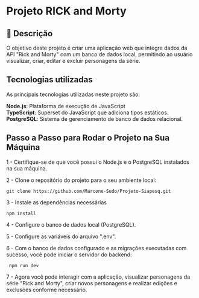 
# Projeto RICK and Morty 

## 🚀 Descrição

O objetivo deste projeto é criar uma aplicação web que integre dados da API "Rick and Morty" com um banco de dados local, permitindo ao usuário visualizar, criar, editar e excluir personagens da série.

## Tecnologias utilizadas

As principais tecnologias utilizadas neste projeto são:

**Node.js**: Plataforma de execução de JavaScript<br>
**TypeScript**: Superset do JavaScript que adiciona tipos estáticos.<br>
**PostgreSQL**: Sistema de gerenciamento de banco de dados relacional.<br>

## Passo a Passo para Rodar o Projeto na Sua Máquina

1 - Certifique-se de que você possui o Node.js e o PostgreSQL instalados na sua máquina.

2 - Clone o repositório do projeto para o seu ambiente local:

```
git clone https://github.com/Marcone-Sudo/Projeto-Siapesq.git

```

3 - Instale as dependências necessárias

```
npm install
```

4 - Configure o banco de dados local (PostgreSQL).

5 - Configure as variáveis do arquivo ".env".

6 - Com o banco de dados configurado e as migrações executadas com sucesso, você pode iniciar o servidor do backend:

```
 npm run dev
```

7 - Agora você pode interagir com a aplicação, visualizar personagens da série "Rick and Morty", criar novos personagens e realizar edições e exclusões conforme necessário.
